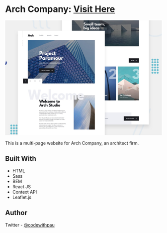 # Arch Company: <a href="https://arch-company.vercel.app/" target="_blank">Visit Here</a>

![Preview](./preview.jpg)

This is a multi-page website for Arch Company, an architect firm.

## Built With

- HTML
- Sass
- BEM
- React JS
- Context API
- Leaflet.js

## Author

Twitter - [@codewithpau](https://twitter.com/codewithpau)